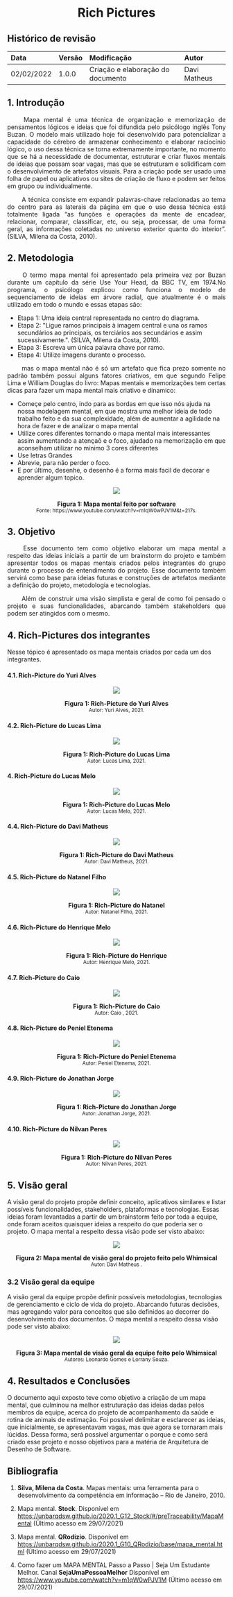 # <center> Rich Pictures

## Histórico de revisão
| Data   | Versão | Modificação  | Autor  |
| :- | :- | :- | :- |
| 02/02/2022 | 1.0.0 | Criação e elaboração do documento | Davi Matheus |


## 1. Introdução

<p align="justify">&emsp;&emsp;
Mapa mental é uma técnica de organização e memorização de pensamentos lógicos e ideias que foi difundida pelo psicólogo inglês Tony Buzan. O modelo mais utilizado hoje foi desenvolvido para potencializar a capacidade do cérebro de armazenar conhecimento e elaborar raciocínio lógico, o uso dessa técnica se torna extremamente importante, no momento que se há a necessidade de documentar, estruturar e criar fluxos mentais de ideias que possam soar vagas, mas que se estruturam e solidificam com o desenvolvimento de artefatos visuais. Para a criação pode ser usado uma folha de papel ou aplicativos ou sites de criação de fluxo e podem ser feitos em grupo ou individualmente.
</p>
<p align="justify">&emsp;&emsp;
A técnica consiste em expandir palavras-chave relacionadas ao tema do centro para as laterais da página em que o uso dessa técnica está totalmente ligada “as funções e operações da mente de encadear, relacionar, comparar, classificar, etc, ou seja, processar, de uma forma geral, as informações coletadas no universo exterior quanto do interior”. (SILVA, Milena da Costa, 2010).
</p>

## 2. Metodologia


<p align="justify">&emsp;&emsp;
O termo mapa mental foi apresentado pela primeira vez por Buzan durante um capítulo da série Use Your Head, da BBC TV, em 1974.No programa, o psicólogo explicou como funciona o modelo de sequenciamento de ideias em árvore radial, que atualmente é o mais utilizado em todo o mundo e essas etapas são:
</p>


- Etapa 1: Uma ideia central representada no centro do diagrama.
- Etapa 2: "Ligue ramos principais à imagem central e una os ramos secundários ao
principais, os terciários aos secundários e assim sucessivamente.". (SILVA, Milena da Costa, 2010).
- Etapa 3: Escreva um única palavra chave por ramo.
- Etapa 4: Utilize imagens durante o processo.

<p align="justify">&emsp;&emsp;
mas o mapa mental não é só um artefato que fica prezo somente no padrão também possui alguns fatores criativos, em que segundo Felipe Lima e William Douglas do livro: Mapas mentais e memorizações tem certas dicas para fazer um mapa mental mais criativo e dinamico:
</p>

- Começe pelo centro, indo para as bordas em que isso nós ajuda na nossa modelagem mental, em que mostra uma melhor ideia  de todo trabalho feito e da sua complexidade, além de aumentar a agilidade na hora de fazer e de analizar o mapa mental
- Utilize cores diferentes tornando o mapa mental mais interessantes assim aumentando a atençaõ e o foco, ajudado na memorização em que aconselham utilizar no minimo 3 cores diferentes
- Use letras Grandes
- Abrevie, para não perder o foco.
- E por último, desenhe, o desenho é a forma mais facil de decorar e aprender algum topico.


<p align='center'>
  <img src='../assets/mapa_mental/exemplo_mapa_mental.png'>
  <figcaption align='center'>
      <b>Figura 1: Mapa mental feito por software</b>
      <br>
      <small>Fonte: https://www.youtube.com/watch?v=m1qW0wPJV1M&t=217s.</small>
  </figcaption>
</p>


## 3. Objetivo
<p align="justify">&emsp;&emsp;
 Esse documento tem como objetivo elaborar um mapa mental a respeito das ideias iniciais a partir de um brainstorm do projeto e também apresentar todos os mapas mentais criados pelos integrantes do grupo durante o processo de entendimento do projeto. Esse documento também servirá como base para ideias futuras e construções de artefatos mediante a definição do projeto, metodologia e tecnologias.
</p>

<p align="justify">&emsp;&emsp;
Além de construir uma visão simplista e geral de como foi pensado o projeto e suas funcionalidades, abarcando também stakeholders que podem ser atingidos com o mesmo.
</p>

## 4. Rich-Pictures dos integrantes

Nesse tópico é apresentado os mapa mentais criados por cada um dos integrantes.

#### 4.1. Rich-Picture do Yuri Alves

<p align='center'>
    <img src='../assets/mapa_mental/mapa_mental_Yuri.png'>
    <figcaption align='center'>
        <b>Figura 1: Rich-Picture do Yuri Alves</b>
        <br>
        <small>Autor: Yuri Alves, 2021.</small>
    </figcaption>
</p>

#### 4.2. Rich-Picture do Lucas Lima

<p align='center'>
    <img src='../assets/mapa_mental/mapa_mental_mibas.jpeg'>
    <figcaption align='center'>
        <b>Figura 1: Rich-Picture do Lucas Lima</b>
        <br>
        <small>Autor: Lucas Lima, 2021.</small>
    </figcaption>
</p>


#### 4. Rich-Picture do Lucas Melo

<p align='center'>
    <img src='../assets/mapa_mental/mapa_mental_Lucas.png'>
    <figcaption align='center'>
        <b>Figura 1: Rich-Picture do Lucas Melo</b>
        <br>
        <small>Autor: Lucas Melo, 2021.</small>
    </figcaption>
</p>

#### 4.4. Rich-Picture do Davi Matheus

<p align='center'>
    <img src='../assets/mapa_mental/mapa_mental_Davi.png'>
    <figcaption align='center'>
        <b>Figura 1: Rich-Picture do Davi Matheus</b>
        <br>
        <small>Autor: Davi Matheus, 2021.</small>
    </figcaption>
</p>

#### 4.5. Rich-Picture do  Natanel Filho

<p align='center'>
    <img src='../assets/mapa_mental/mapa_mental_Natanel.png'>
    <figcaption align='center'>
        <b>Figura 1: Rich-Picture do Natanel</b>
        <br>
        <small>Autor:  Natanel FIlho, 2021.</small>
    </figcaption>
</p>

#### 4.6. Rich-Picture do Henrique Melo

<p align='center'>
    <img src='../assets/mapa_mental/mapa_mental_Henrique.png'>
    <figcaption align='center'>
        <b>Figura 1: Rich-Picture do Henrique</b>
        <br>
        <small>Autor: Henrique Melo, 2021.</small>
    </figcaption>
</p>


#### 4.7. Rich-Picture do Caio

<p align='center'>
    <img src='../assets/mapa_mental/mapa_mental_Caio.png'>
    <figcaption align='center'>
        <b>Figura 1: Rich-Picture do Caio</b>
        <br>
        <small>Autor: Caio , 2021.</small>
    </figcaption>
</p>

#### 4.8. Rich-Picture do Peniel Etenema

<p align='center'>
    <img src='../assets/mapa_mental/mapa_mental_Peniel.png'>
    <figcaption align='center'>
        <b>Figura 1: Rich-Picture do Peniel Etenema</b>
        <br>
        <small>Autor: Peniel Etenema, 2021.</small>
    </figcaption>
</p>

#### 4.9. Rich-Picture do Jonathan Jorge

<p align='center'>
    <img src='../assets/mapa_mental/mapa_mental_Jonathan.png'>
    <figcaption align='center'>
        <b>Figura 1: Rich-Picture do Jonathan Jorge</b>
        <br>
        <small>Autor: Jonathan Jorge, 2021.</small>
    </figcaption>
</p>

#### 4.10. Rich-Picture do Nilvan Peres

<p align='center'>
    <img src='../assets/mapa_mental/mapa_mental_Nilvan.png'>
    <figcaption align='center'>
        <b>Figura 1: Rich-Picture do Nilvan Peres</b>
        <br>
        <small>Autor: Nilvan Peres, 2021.</small>
    </figcaption>
</p>

## 5. Visão geral

A visão geral do projeto propõe definir conceito, aplicativos similares e listar possíveis funcionalidades, stakeholders, plataformas e tecnologias. Essas ideias foram levantadas a partir de um brainstorm feito por toda a equipe, onde foram aceitos quaisquer ideias a respeito do que poderia ser o projeto. O mapa mental a respeito dessa visão pode ser visto abaixo:

<p align='center'>
  <img src='../assets/mapa_mental/mapa-mental.png'>
  <figcaption align='center'>
      <b>Figura 2: Mapa mental de visão geral do projeto feito pelo Whimsical</b>
      <br>
      <small>Autor: Davi Matheus .</small>
  </figcaption>
</p>

### 3.2 Visão geral da equipe

A visão geral da equipe propõe definir possíveis metodologias, tecnologias de gerenciamento e ciclo de vida do projeto. Abarcando futuras decisões, mas agregando valor para conceitos que são definidos ao decorrer do desenvolvimento dos documentos. O mapa mental a respeito dessa visão pode ser visto abaixo:

<p align='center'>
  <img src='https://raw.githubusercontent.com/UnBArqDsw2021-1/2021.1_G01_Animalesco_docs/main/docs/assets/pages/mapa-mental/mapa_mental_metologia_e_desenvolvimento.png'>
  <figcaption align='center'>
      <b>Figura 3: Mapa mental de visão geral da equipe feito pelo Whimsical</b>
      <br>
      <small>Autores: Leonardo Gomes e Lorrany Souza.</small>
  </figcaption>
</p>

## 4. Resultados e Conclusões

O documento aqui exposto teve como objetivo a criação de um mapa mental, que culminou na melhor estruturação das ideias dadas pelos membros da equipe, acerca do projeto de acompanhamento da saúde e rotina de animais de estimação. Foi possível delimitar e esclarecer as ideias, que inicialmente, se apresentavam vagas, mas que agora se tornaram mais lúcidas. Dessa forma, será possível argumentar o porque e como será criado esse projeto e nosso objetivos para a matéria de Arquitetura de Desenho de Software.

## Bibliografia

1. **Silva, Milena da Costa**. Mapas mentais: uma ferramenta para o desenvolvimento da competência em informação – Rio de Janeiro, 2010.

2. Mapa mental. **Stock**. Disponível em https://unbarqdsw.github.io/2020.1_G12_Stock/#/preTraceability/MapaMental (Último acesso em 29/07/2021)

3. Mapa mental. **QRodizio**. Disponível em https://unbarqdsw.github.io/2020.1_G10_QRodizio/base/mapa_mental.html (Último acesso em 29/07/2021)

4. Como fazer um MAPA MENTAL Passo a Passo | Seja Um Estudante Melhor. Canal **SejaUmaPessoaMelhor** Disponível em https://www.youtube.com/watch?v=m1qW0wPJV1M (Último acesso em 29/07/2021)
